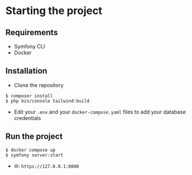 # Starting the project

## Requirements

- Symfony CLI
- Docker

## Installation

- Clone the repository

```shell
$ composer install
$ php bin/console tailwind:build
```

- Edit your `.env` and your `docker-compose.yaml` files to add your database credentials

## Run the project

```shell
$ docker compose up
$ symfony server:start
```

- 🌐: `https://127.0.0.1:8000`
